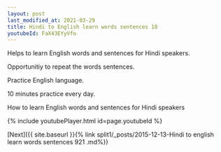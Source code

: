 ```yaml
---
layout: post
last_modified_at: 2021-03-29
title: Hindi to English learn words sentences 18 
youtubeId: FaX43EYyVfo
---
```

 
 
Helps to learn English words and sentences for Hindi speakers.

Opportunitiy to repeat the words sentences. 

Practice English language. 
 
10 minutes practice every day. 
 
How to learn English words and sentences for Hindi speakers 
 
{% include youtubePlayer.html id=page.youtubeId %}
 
 
[Next]({{ site.baseurl }}{% link  split1/_posts/2015-12-13-Hindi to english learn words sentences 921 .md%})
 
